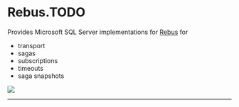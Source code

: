 # Rebus.TODO

Provides Microsoft SQL Server implementations for [Rebus](https://github.com/rebus-org/Rebus) for

* transport
* sagas
* subscriptions
* timeouts
* saga snapshots

![](https://raw.githubusercontent.com/rebus-org/Rebus/master/artwork/little_rebusbus2_copy-200x200.png)

---



